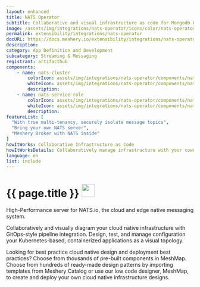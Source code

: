```yaml
---
layout: enhanced
title: NATS Operator
subtitle: Collaborative and visual infrastructure as code for Mongodb Operator
image: /assets/img/integrations/nats-operator/icons/color/nats-operator-color.svg
permalink: extensibility/integrations/nats-operator
docURL: https://docs.meshery.io/extensibility/integrations/nats-operator
description: 
category: App Definition and Development
subcategory: Streaming & Messaging
registrant: artifacthub
components: 
	- name: nats-cluster
		colorIcon: assets/img/integrations/nats-operator/components/nats-cluster/icons/color/nats-cluster-color.svg
		whiteIcon: assets/img/integrations/nats-operator/components/nats-cluster/icons/white/nats-cluster-white.svg
		description: 
	- name: nats-service-role
		colorIcon: assets/img/integrations/nats-operator/components/nats-service-role/icons/color/nats-service-role-color.svg
		whiteIcon: assets/img/integrations/nats-operator/components/nats-service-role/icons/white/nats-service-role-white.svg
		description: 
featureList: [
  "With true multi-tenancy, securely isolate message topics",
  "Bring your own NATS server",
  "Meshery Broker with NATS inside"
]
howItWorks: Collaborative Infrastructure as Code
howItWorksDetails: Collaboratively manage infrastructure with your coworkers synchronously sharing the same designs.
language: en
list: include
---
```

<h1>{{ page.title }} <img src="{{ page.image }}" style="width: 35px; height: 35px;" /></h1>

<p>
High-Performance server for NATS.io, the cloud and edge native messaging system.
</p>
<p>
    Collaboratively and visually diagram your cloud native infrastructure with GitOps-style pipeline integration. Design, test, and manage configuration your Kubernetes-based, containerized applications as a visual topology.
</p>
<p>
    Looking for best practice cloud native design and deployment best practices? Choose from thousands of pre-built components in MeshMap. Choose from hundreds of ready-made design patterns by importing templates from Meshery Catalog or use our low code designer, MeshMap, to create and deploy your own cloud native infrastructure designs.
</p>
